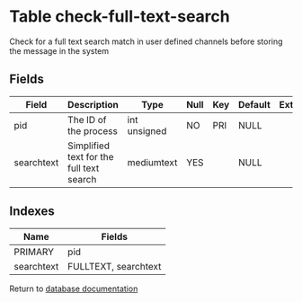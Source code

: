 Table check-full-text-search
===========

Check for a full text search match in user defined channels before storing the message in the system

Fields
------

| Field      | Description                              | Type         | Null | Key | Default | Extra |
| ---------- | ---------------------------------------- | ------------ | ---- | --- | ------- | ----- |
| pid        | The ID of the process                    | int unsigned | NO   | PRI | NULL    |       |
| searchtext | Simplified text for the full text search | mediumtext   | YES  |     | NULL    |       |

Indexes
------------

| Name       | Fields               |
| ---------- | -------------------- |
| PRIMARY    | pid                  |
| searchtext | FULLTEXT, searchtext |


Return to [database documentation](help/database)
